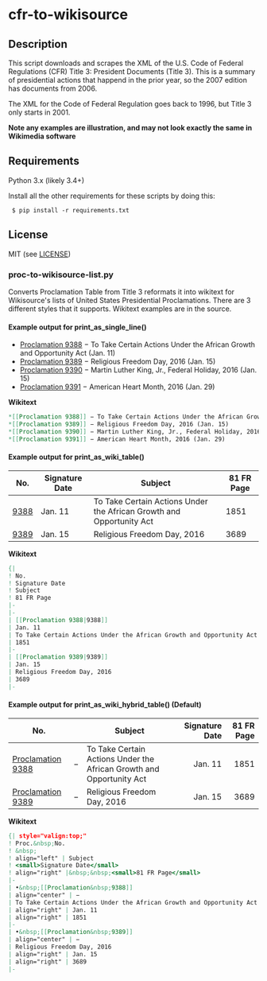 # cfr-to-wikisource

## Description
This script downloads and scrapes the XML of the U.S. Code of Federal
Regulations (CFR) Title 3: President Documents (Title 3).  This is a summary
of presidential actions that happend in the prior year, so the 2007 edition
has documents from 2006.

The XML for the Code of Federal Regulation goes back to 1996, but Title
3 only starts in 2001.

**Note any examples are illustration, and may not look exactly the same in Wikimedia software**

## Requirements
Python 3.x  (likely 3.4+)

Install all the other requirements for these scripts by doing this:

```
 $ pip install -r requirements.txt
```

## License
MIT  (see [LICENSE](LICENSE))



### proc-to-wikisource-list.py

Converts  Proclamation Table from Title 3 reformats it into wikitext for Wikisource's
lists of United States Presidential Proclamations.  There are 3 different
styles that it supports. Wikitext examples are in the source.

#### Example output for print_as_single_line()

* [Proclamation 9388](https://en.wikisource.org/wiki/Proclamation_9388) − To Take Certain Actions Under the African Growth and Opportunity Act (Jan. 11)
* [Proclamation 9389](https://en.wikisource.org/wiki/Proclamation_9389) − Religious Freedom Day, 2016 (Jan. 15)
* [Proclamation 9390](https://en.wikisource.org/wiki/Proclamation_9390) − Martin Luther King, Jr., Federal Holiday, 2016 (Jan. 15)
* [Proclamation 9391](https://en.wikisource.org/wiki/Proclamation_9391) − American Heart Month, 2016 (Jan. 29)

**Wikitext**
```MediaWiki
*[[Proclamation 9388]] − To Take Certain Actions Under the African Growth and Opportunity Act (Jan. 11)
*[[Proclamation 9389]] − Religious Freedom Day, 2016 (Jan. 15)
*[[Proclamation 9390]] − Martin Luther King, Jr., Federal Holiday, 2016 (Jan. 15)
*[[Proclamation 9391]] − American Heart Month, 2016 (Jan. 29)
```

#### Example output for print_as_wiki_table()

| No.                                                      | Signature Date |  Subject                                                             | 81 FR Page |
| -------------------------------------------------------- | -------------- | -------------------------------------------------------------------- | ---------- |
| [9388](https://en.wikisource.org/wiki/Proclamation_9388) | Jan. 11        | To Take Certain Actions Under the African Growth and Opportunity Act | 1851       |
| [9389](https://en.wikisource.org/wiki/Proclamation_9389) | Jan. 15        | Religious Freedom Day, 2016                                          | 3689       |


**Wikitext**
```MediaWiki
{|
! No.
! Signature Date
! Subject
! 81 FR Page
|-
|-
| [[Proclamation 9388|9388]]
| Jan. 11
| To Take Certain Actions Under the African Growth and Opportunity Act
| 1851
|-
| [[Proclamation 9389|9389]]
| Jan. 15
| Religious Freedom Day, 2016
| 3689
|-
```


#### Example output for print_as_wiki_hybrid_table() (Default)

| No.                                                                   |     | Subject                                                              | Signature Date | 81 FR Page |
| --------------------------------------------------------------------- |:---:| -------------------------------------------------------------------- | --------------:| ----------:|
| [Proclamation 9388](https://en.wikisource.org/wiki/Proclamation_9388) | −   | To Take Certain Actions Under the African Growth and Opportunity Act | Jan. 11        | 1851       |
| [Proclamation 9389](https://en.wikisource.org/wiki/Proclamation_9389) | −   | Religious Freedom Day, 2016                                          | Jan. 15        | 3689       |

**Wikitext**
```MediaWiki
{| style="valign:top;"
! Proc.&nbsp;No.
! &nbsp;
! align="left" | Subject
! <small>Signature Date</small>
! align="right" |&nbsp;&nbsp;<small>81 FR Page</small>
|-
| •&nbsp;[[Proclamation&nbsp;9388]]
| align="center" | −
| To Take Certain Actions Under the African Growth and Opportunity Act
| align="right" | Jan. 11
| align="right" | 1851
|-
| •&nbsp;[[Proclamation&nbsp;9389]]
| align="center" | −
| Religious Freedom Day, 2016
| align="right" | Jan. 15
| align="right" | 3689
|-
```
